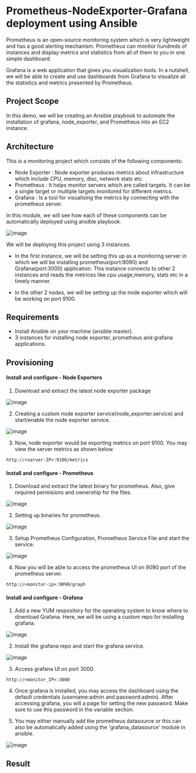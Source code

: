# Prometheus-NodeExporter-Grafana deployment using Ansible

Prometheus is an open-source monitoring system which is very lightweight and has a good alerting mechanism. Prometheus can monitor hundreds of instances and display metrics and statistics from all of them to you in one simple dashboard. 

Grafana is a web application that gives you visualization tools. In a nutshell, we will be able to create and use dashboards from Grafana to visualize all the statistics and metrics presented by Prometheus.

## Project Scope

In this demo, we will be creating an Ansible playbook to automate the installation of grafana, node_exporter, and Prometheus into an EC2 instance.

## Architecture

This is a monitoring project which consists of the following components:

- Node Exporter : Node exporter produces metrics about infrastructure which include CPU, memory, disc, network stats etc.
- Prometheus : It helps monitor servers which are called targets. It can be a single target or multiple targets monitored for different metrics.
- Grafana : Is a tool for visualising the metrics by connecting with the prometheus server.

In this module, we will see how each of these components can be automatically deployed using ansible playbook.

![image](https://user-images.githubusercontent.com/93197553/148266068-81e63e4f-744e-4bf1-9dde-734486b7ecb4.png)

We will be deploying this project using 3 instances.

- In the first instance, we will be setting this up as a monitoring server in which we will be installing prometheus(port:9090) and Grafana(port:3000) application. This instance connects to other 2 instances and reads the metrices like cpu usage,memory, stats etc in a timely manner.

- In the other 2 nodes, we will be setting up the node exporter which will be working on port 9100.

## Requirements

- Install Ansible on your machine (ansible master).
- 3 instances for installing node exporter, prometheus and grafana applications.

## Provisioning

#### Install and configure - Node Exporters

1. Download and extract the latest node exporter package

![image](https://user-images.githubusercontent.com/93197553/148269026-89f43035-b0ee-4a82-901b-2cd46534c5a4.png)

2. Creating a custom node exporter service(node_exporter.service) and start/enable the node exporter service.

![image](https://user-images.githubusercontent.com/93197553/148269155-2fab2ded-5324-4357-a2b4-682b29a622cf.png)

3. Now, node exporter would be exporting metrics on port 9100. You may view the server metrics as shown below.
```
http://<server-IP>:9100/metrics
```

#### Install and configure - Prometheus

1. Download and extract the latest binary for prometheus. Also, give required permisions and ownership for the files.

![image](https://user-images.githubusercontent.com/93197553/148270081-5cbd54c9-d935-4f74-9a9e-b438aea4e984.png)

2. Setting up binaries for prometheus.

![image](https://user-images.githubusercontent.com/93197553/148270614-023813b9-0400-42ad-be2a-1b9c5f32dd56.png)

3. Setup Prometheus Configuration, Prometheus Service File and start the service.

![image](https://user-images.githubusercontent.com/93197553/148271094-b6770ee4-4016-4d5d-a553-0c4011f14f2d.png)

4. Now you will be able to access the prometheus UI on 9090 port of the prometheus server.
```
http://<monitor-ip>:9090/graph
```

#### Install and configure - Grafana

1. Add a new YUM respository for the operating system to know where to download Grafana. Here, we will be using a custom repo for installing grafana.

![image](https://user-images.githubusercontent.com/93197553/148271562-e8c7799b-33f9-4558-bc62-1fea4baae542.png)

2. Install the grafana repo and start the grafana service.

![image](https://user-images.githubusercontent.com/93197553/148271828-49fe4176-76a8-4c4b-a4f4-1c94f8009c31.png)

3. Access grafana UI on port 3000.
```
http://<monitor_IP>:3000
```
4. Once grafana is installed, you may access the dashboard using the default credentials (username:admin and password:admin). After accessing grafana, you will a page for setting the new password. Make sure to use this password in the variable section. 

5. You may either manually add the prometheus datasource or this can also be automatically added using the 'grafana_datasource' module in ansible.

![image](https://user-images.githubusercontent.com/93197553/148272891-a77e9adf-3b7c-4f0c-8912-56687a27905c.png)

## Result
